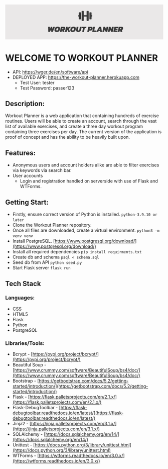![alt text](img/headerimg.png)

# WELCOME TO WORKOUT PLANNER
- API: https://wger.de/en/software/api
- DEPLOYED APP: https://the-workout-planner.herokuapp.com
  - Test User: tester
  - Test Password: passer123

## Description:
Workout Planner is a web application that containing hundreds of exercise routines. Users will be able to create an account, 
search through the vast list of available exercises, and create a three day workout program containing three exercises per day. 
The current version of the application is proof of concept and has the ability to be heavily built upon. 

## Features:
- Anonymous users and account holders alike are able to filter exercises via keywords via search bar.
- User accounts
  - Login and registration handled on serverside with use of Flask and WTForms.

## Getting Start:
- Firstly, ensure correct version of Python is installed. `python-3.9.10 or later`
- Clone the Workout Planner repository. 
- Once all files are downloaded, create a virtual environment. `python3 -m venv venv`
- Install PostgreSQL. [https://www.postgresql.org/download/](https://www.postgresql.org/download/)
- Install all required dependencies `pip install requirments.txt`
- Create db and schema `psql < schema.sql`
- Seed db from API `python seed.py`
- Start Flask server `flask run`


## Tech Stack
### Languages:
- CSS
- HTML5
- Flask
- Python
- PostgreSQL

### Libraries/Tools:
- Bcrypt - [https://pypi.org/project/bcrypt/](https://pypi.org/project/bcrypt/)
- Beautiful Soup - [https://www.crummy.com/software/BeautifulSoup/bs4/doc/](https://www.crummy.com/software/BeautifulSoup/bs4/doc/)
- Bootstrap - [https://getbootstrap.com/docs/5.2/getting-started/introduction/](https://getbootstrap.com/docs/5.2/getting-started/introduction/)
- Flask - [https://flask.palletsprojects.com/en/2.1.x/](https://flask.palletsprojects.com/en/2.1.x/)
- Flask-DebugToolbar - [https://flask-debugtoolbar.readthedocs.io/en/latest/](https://flask-debugtoolbar.readthedocs.io/en/latest/)
- Jinja2 - [https://jinja.palletsprojects.com/en/3.1.x/](https://jinja.palletsprojects.com/en/3.1.x/)
- SQLAlchemy - [https://docs.sqlalchemy.org/en/14/](https://docs.sqlalchemy.org/en/14/)
- Unittest - [https://docs.python.org/3/library/unittest.html](https://docs.python.org/3/library/unittest.html)
- WTForms - [https://wtforms.readthedocs.io/en/3.0.x/](https://wtforms.readthedocs.io/en/3.0.x/)

